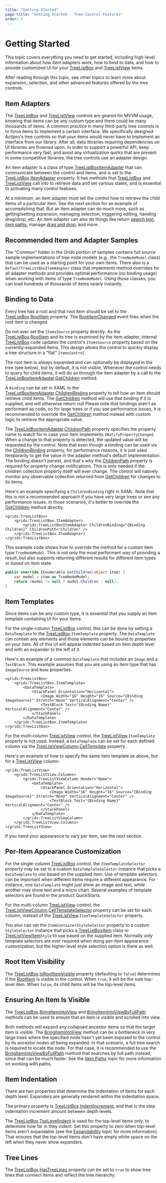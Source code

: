 ```yaml
---
title: "Getting Started"
page-title: "Getting Started - Tree Control Features"
order: 2
---
```

# Getting Started

This topic covers everything you need to get started, including high-level information about how item adapters work, how to bind to data, and how to provide customized UI for your [TreeListBox](xref:@ActiproUIRoot.Controls.Grids.TreeListBox) and [TreeListView](xref:@ActiproUIRoot.Controls.Grids.TreeListView) items.

After reading through this topic, see other topics to learn more about expansion, selection, and other advanced features offered by the tree controls.

## Item Adapters

The [TreeListBox](xref:@ActiproUIRoot.Controls.Grids.TreeListBox) and [TreeListView](xref:@ActiproUIRoot.Controls.Grids.TreeListView) controls are geared for MVVM usage, knowing that items can be any custom type and there could be many thousands of items.  A common practice in many third-party tree controls is to force items to implement a certain interface.  We specifically designed Actipro's tree controls so that your items would never have to implement an interface from our library.  After all, data libraries requiring dependencies on UI libraries are frowned upon.  In order to support a powerful API, keep performance very fast, and avoid any virtualization quirks that are present in some competitive libraries, the tree controls use an adapter design.

An item adapter is a class of type [TreeListBoxItemAdapter](xref:@ActiproUIRoot.Controls.Grids.TreeListBoxItemAdapter) that can communicate between the control and items, and is set to the [TreeListBox](xref:@ActiproUIRoot.Controls.Grids.TreeListBox).[ItemAdapter](xref:@ActiproUIRoot.Controls.Grids.TreeListBox.ItemAdapter) property.  It has methods that [TreeListBox](xref:@ActiproUIRoot.Controls.Grids.TreeListBox) and [TreeListView](xref:@ActiproUIRoot.Controls.Grids.TreeListView) call into to retrieve data and set various states, and is essential to activating many control features.

At a minimum, an item adapter must tell the control how to retrieve the child items of a particular item.  See the next section for an example of accomplishing that.  But an item adapter can do much more, such as getting/setting expansion, managing selection, triggering editing, handing drag/drop, etc.  An item adapter can also do things like return [search text](text-searching.md), [item paths](item-paths.md), manage [drag and drop](drag-drop.md), and more.

## Recommended Item and Adapter Samples

The "Common" folder in the Grids portion of samples contains full source sample implementations of tree node models (e.g., the `TreeNodeModel` class) that can be used as a starting point for your own items.  There also is a `DefaultTreeListBoxItemAdapter` class that implements method overrides for all adapter methods and provides optimal performance (no binding usage) when working with items of type `TreeNodeModel`.  Using those classes, you can load hundreds of thousands of items nearly instantly.

## Binding to Data

Every tree has a root and that root item should be set to the [TreeListBox](xref:@ActiproUIRoot.Controls.Grids.TreeListBox).[RootItem](xref:@ActiproUIRoot.Controls.Grids.TreeListBox.RootItem) property.  The [RootItemChanged](xref:@ActiproUIRoot.Controls.Grids.TreeListBox.RootItemChanged) event fires when the root item is changed.

Do not ever set the `ItemsSource` property directly.  As the [TreeListBox](xref:@ActiproUIRoot.Controls.Grids.TreeListBox).[RootItem](xref:@ActiproUIRoot.Controls.Grids.TreeListBox.RootItem) and its tree is examined by the item adapter, internal [TreeListBox](xref:@ActiproUIRoot.Controls.Grids.TreeListBox) code updates the control's `ItemsSource` property based on the currently-expanded items.  This design allows the control to quickly display a tree structure in a "flat" `ItemsControl`.

The root item is always expanded and can optionally be displayed in the tree (see below), but by default, it is not visible.  Whenever the control needs to query for child items, it will do so through the item adapter by a call to the [TreeListBoxItemAdapter](xref:@ActiproUIRoot.Controls.Grids.TreeListBoxItemAdapter).[GetChildren](xref:@ActiproUIRoot.Controls.Grids.TreeListBoxItemAdapter.GetChildren*) method.

A `Binding` can be set in XAML to the [TreeListBoxItemAdapter](xref:@ActiproUIRoot.Controls.Grids.TreeListBoxItemAdapter).[ChildrenBinding](xref:@ActiproUIRoot.Controls.Grids.TreeListBoxItemAdapter.ChildrenBinding) property to tell how an item should retrieve child items.  The [GetChildren](xref:@ActiproUIRoot.Controls.Grids.TreeListBoxItemAdapter.GetChildren*) method will use that binding if it is supplied, and will otherwise return null Please note that bindings aren't as performant as code, so for large trees or if you see performance issues, it is recommended to override the [GetChildren](xref:@ActiproUIRoot.Controls.Grids.TreeListBoxItemAdapter.GetChildren*) method instead with custom logic to retrieve the appropriate value.

The [TreeListBoxItemAdapter](xref:@ActiproUIRoot.Controls.Grids.TreeListBoxItemAdapter).[ChildrenPath](xref:@ActiproUIRoot.Controls.Grids.TreeListBoxItemAdapter.ChildrenPath) property specifies the property name to watch for in case your item implements `INotifyPropertyChanged`.  When a change to that property is detected, the updated value will be requested by the control.  Note that even though a binding can be used via the [ChildrenBinding](xref:@ActiproUIRoot.Controls.Grids.TreeListBoxItemAdapter.ChildrenBinding) property, for performance reasons, it is just used temporarily to get the value in the adapter method's default implementation.  The binding doesn't persist, and that's why the [ChildrenPath](xref:@ActiproUIRoot.Controls.Grids.TreeListBoxItemAdapter.ChildrenPath) property is required for property change notifications.  This is only needed if the children collection property itself will ever change.  The control will natively monitor any observable collection returned from [GetChildren](xref:@ActiproUIRoot.Controls.Grids.TreeListBoxItemAdapter.GetChildren*) for changes to its items.

Here's an example specifying a `ChildrenBinding` right in XAML.  Note that this is not a recommended approach if you have very large trees or see any performance issues.  In those scenarios, it's better to override the [GetChildren](xref:@ActiproUIRoot.Controls.Grids.TreeListBoxItemAdapter.GetChildren*) method directly.

```xaml
<grids:TreeListBox>
	<grids:TreeListBox.ItemAdapter>
		<grids:TreeListBoxItemAdapter ChildrenBinding="{Binding Children}" ChildrenPath="Children" />
	</grids:TreeListBox.ItemAdapter>
</grids:TreeListBox>
```

This example code shows how to override the method for a custom item type `TreeNodeModel`.  This is not only the most performant way of providing a result, but also supports returning different results for different item types or based on item state.

```csharp
public override IEnumerable GetChildren(object item) {
	var model = item as TreeNodeModel;
	return (model != null ? model.Children : null);
}
```

## Item Templates

Since items can be any custom type, it is essential that you supply an item template containing UI for your items.

For the single-column [TreeListBox](xref:@ActiproUIRoot.Controls.Grids.TreeListBox) control, this can be done by setting a `DataTemplate` to the [TreeListBox](xref:@ActiproUIRoot.Controls.Grids.TreeListBox).`ItemTemplate` property.  The `DataTemplate` can contain any elements and those elements can be bound to properties on your item.  All of this UI will appear indented based on item depth level and with an expander to the left of it.

Here's an example of a common `DataTemplate` that includes an `Image` and a `TextBlock`.  This example assumes that you are using an item type that has `ImageSource` and `Name` properties.

```xaml
<grids:TreeListBox>
	<grids:TreeListBox.ItemTemplate>
		<DataTemplate>
			<StackPanel Orientation="Horizontal">
				<Image Width="16" Height="16" Source="{Binding ImageSource}" Stretch="None" VerticalAlignment="Center" />
				<TextBlock Text="{Binding Name}" VerticalAlignment="Center" />
			</StackPanel>
		</DataTemplate>
	</grids:TreeListBox.ItemTemplate>
</grids:TreeListBox>
```

For the multi-column [TreeListView](xref:@ActiproUIRoot.Controls.Grids.TreeListView) control, the [TreeListView](xref:@ActiproUIRoot.Controls.Grids.TreeListView).`ItemTemplate` property is not used.  Instead, a `DataTemplate` can be set for each defined column via the [TreeListViewColumn](xref:@ActiproUIRoot.Controls.Grids.TreeListViewColumn).[CellTemplate](xref:@ActiproUIRoot.Controls.Grids.TreeListViewColumn.CellTemplate) property .

Here's an example of how to specify the same item template as above, but for a [TreeListView](xref:@ActiproUIRoot.Controls.Grids.TreeListView) column:

```xaml
<grids:TreeListView>
	<grids:TreeListView.Columns>
		<grids:TreeListViewColumn Header="Name">
			<DataTemplate>
				<StackPanel Orientation="Horizontal">
					<Image Width="16" Height="16" Source="{Binding ImageSource}" Stretch="None" VerticalAlignment="Center" />
					<TextBlock Text="{Binding Name}" VerticalAlignment="Center" />
				</StackPanel>
			</DataTemplate>
		</grids:TreeListViewColumn>
	</grids:TreeListView.Columns>
</grids:TreeListView>
```

If you need your appearance to vary per item, see the next section.

## Per-Item Appearance Customization

For the single-column [TreeListBox](xref:@ActiproUIRoot.Controls.Grids.TreeListBox) control, the `ItemTemplateSelector` property may be set to a custom `DataTemplateSelector` instance that picks a `DataTemplate` to use based on the supplied item.  Use of template selectors can be important when different items require a different appearance.  For instance, one `DataTemplate` might just show an image and text, while another may show text and a micro chart.  Several examples of template selectors are found in the product QuickStarts.

For the multi-column [TreeListView](xref:@ActiproUIRoot.Controls.Grids.TreeListView) control, the [TreeListViewColumn](xref:@ActiproUIRoot.Controls.Grids.TreeListViewColumn).[CellTemplateSelector](xref:@ActiproUIRoot.Controls.Grids.TreeListViewColumn.CellTemplateSelector) property can be set for each column, instead of the [TreeListView](xref:@ActiproUIRoot.Controls.Grids.TreeListView).`ItemTemplateSelector` property.

You also can set the `ItemContainerStyleSelector` property to a custom `StyleSelector` instance that picks a [TreeListBoxItem](xref:@ActiproUIRoot.Controls.Grids.TreeListBoxItem) class or [TreeListViewItem](xref:@ActiproUIRoot.Controls.Grids.TreeListViewItem)`Style` to use based on the supplied item.  Normally only template selectors are ever required when doing per-item appearance customization, but the higher-level style selection option is there as well.

## Root Item Visibility

The [TreeListBox](xref:@ActiproUIRoot.Controls.Grids.TreeListBox).[IsRootItemVisible](xref:@ActiproUIRoot.Controls.Grids.TreeListBox.IsRootItemVisible) property (defaulting to `false`) determines if the [RootItem](xref:@ActiproUIRoot.Controls.Grids.TreeListBox.RootItem) is visible in the control.  When `true`, it will be the sole top-level item.  When `false`, its child items will be the top-level items.

## Ensuring An Item Is Visible

The [TreeListBox](xref:@ActiproUIRoot.Controls.Grids.TreeListBox).[BringItemIntoView](xref:@ActiproUIRoot.Controls.Grids.TreeListBox.BringItemIntoView*) and [BringItemIntoViewByFullPath](xref:@ActiproUIRoot.Controls.Grids.TreeListBox.BringItemIntoViewByFullPath*) methods can be used to ensure that an item is visible and scrolled into view.

Both methods will expand any collapsed ancestor items so that the target item is visible.  The [BringItemIntoView](xref:@ActiproUIRoot.Controls.Grids.TreeListBox.BringItemIntoView*) method can be a bottleneck in very large trees where the specified node hasn't yet been exposed to the control by its ancestor nodes all being expanded.  In that scenario, a full tree search is required to locate the node.  For that case, it is recommended to use the [BringItemIntoViewByFullPath](xref:@ActiproUIRoot.Controls.Grids.TreeListBox.BringItemIntoViewByFullPath*) method that searches by full path instead, since that can be much faster.  See the [Item Paths](item-paths.md) topic for more information on working with paths.

## Item Indentation

There are two properties that determine the indentation of items for each depth level.  Expanders are generally rendered within the indentation space.

The primary property is [TreeListBox](xref:@ActiproUIRoot.Controls.Grids.TreeListBox).[IndentIncrement](xref:@ActiproUIRoot.Controls.Grids.TreeListBox.IndentIncrement), and that is the step indentation increment amount between depth levels.

The [TreeListBox](xref:@ActiproUIRoot.Controls.Grids.TreeListBox).[TopLevelIndent](xref:@ActiproUIRoot.Controls.Grids.TreeListBox.TopLevelIndent) is used for the top-level items only, to determine how far in they indent.  Set this property to zero when top-level items aren't expandable (see the [Expandability](expandability.md) topic for more information).  That ensures that the top-level items don't have empty white space on the left when they never show expanders.

## Tree Lines

The [TreeListBox](xref:@ActiproUIRoot.Controls.Grids.TreeListBox).[HasTreeLines](xref:@ActiproUIRoot.Controls.Grids.TreeListBox.HasTreeLines) property can be set to `true` to show tree lines that connect items and reflect the tree hierarchy.
